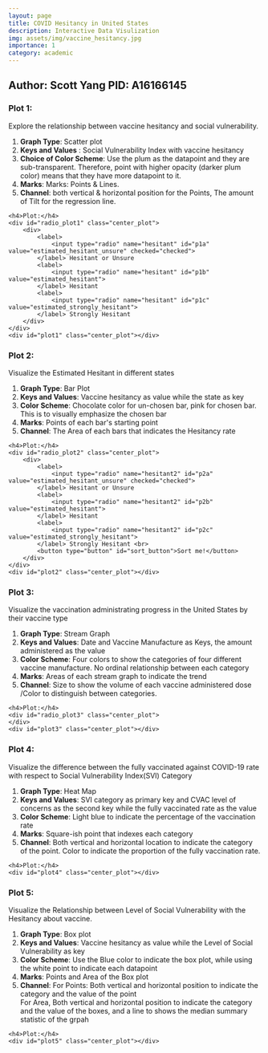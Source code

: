 ```yaml
---
layout: page
title: COVID Hesitancy in United States
description: Interactive Data Visulization
img: assets/img/vaccine_hesitancy.jpg
importance: 1
category: academic
---
```


<link rel="stylesheet" href="../covid/styles.css">
<link href='https://fonts.googleapis.com/css?family=Fira Sans' rel='stylesheet'>
<!-- Directly inject the javascript in the html file -->
<!-- <script type="text/javascript" src="../covid/app.js"></script> -->
<script src="../../assets/js/d3.min.js"></script>
<script src='https://unpkg.com/simple-statistics@7.7.5/dist/simple-statistics.min.js'></script>
<!--<script src="https://cdn.jsdelivr.net/npm/d3-array@3"></script>-->
<!--<script src="https://cdn.jsdelivr.net/npm/d3-geo@3"></script>-->
<!--<script src="https://unpkg.com/topojson@3"></script>-->
<!--<script>-->

<!--const projection = d3.geoEqualEarth();-->
<!--const path = d3.geoPath(projection);-->

<!--</script>-->

<script type="text/javascript">

const batch_draw = function () {
    let file_path = "../covid/data/Vaccine_Hesitancy.csv";
    draw_plot1(file_path)
    draw_plot2(file_path)
    draw_plot3("../covid/data/vaccine_rollout.csv")
    draw_plot4(file_path)
    draw_plot5(file_path)
    // draw_plot6(file_path) 
}


let draw_plot1 = function (file_path) {

    // Select out the only row that I need
    let rowConverter = data => {
        return {
            SVI_index: parseFloat(data["Social Vulnerability Index (SVI)"]),
            estimated_hesitant: parseFloat(data["Estimated hesitant"]),
            estimated_strongly_hesitant: parseFloat(data["Estimated strongly hesitant"]),
            estimated_hesitant_unsure: parseFloat(data["Estimated hesitant or unsure"])
        }
    }

    data = d3.csv(file_path, rowConverter)

    data.then(data => {
        let svgHeight = 800
        let svgWidth = 800
        let padding = 60

        // Create a new SVG
        let svg = d3.select("#plot1").append("svg")
            .attr("width", svgWidth).attr("height", svgHeight);

        // Manually create the scale. I hardcoded the scale because they are
        // proportion and easily computed
        let xScale = d3.scaleLinear().domain([-0.02, 1])
            .range([padding, svgWidth-padding])
        let yScale = d3.scaleLinear().domain([0, 0.35])
            .range([svgHeight-padding, padding])


        // append the axis
        let xAxis = d3.axisBottom().scale(xScale);
        let yAxis = d3.axisLeft().scale(yScale);
        svg.append("g").call(xAxis).attr("class", "xAxis")
            .attr("transform", `translate(0, ${svgHeight-padding})`);
        svg.append("g").call(yAxis).attr("class", "yAxis")
            .attr("transform", `translate(${padding}, 0)`);

        let cat = "estimated_hesitant_unsure"

        // Concatenate them together for regression
        let xyData = data.map(d=>{return [d.SVI_index, d[cat]]})

        // Compute the regression line
        // Weirdly larger dataset will casues the regression failed.
        let regression = ss.linearRegression(xyData.slice(0,1000))

        // Append the dot
        svg.selectAll("circle").data(data)
            .enter().append("circle")
            .attr("class", "dot")
            .attr("cx", d => xScale(d.SVI_index))
            .attr("cy", d => yScale(d[cat]))
            .attr("r", 3)
            .attr("fill", "plum")
            .attr("opacity", 0.5);

        // Calculate the regression line
        let lr_line = ss.linearRegressionLine(regression);
        let lr_points = [{x:0, y:lr_line(0)}, {x:1, y:lr_line(1)}]
        let line = d3.line().x(d=>xScale(d.x)).y(d=>yScale(d.y))

        // Plot the regression line
        svg.append("path").datum(lr_points).attr("d", line)
            .attr("class", "regression")
            .style("stroke", "hotpink")
            .style("stroke-width", 2)

        // Add the labels
        svg.append("text")
            .attr("class", "x label")
            .attr("text-anchor", "middle")
            .attr("x", svgWidth / 2)
            .attr("y", svgHeight - 20 )
            .attr("font-size", 20)
            .text("Social Vulnerability Index");

        svg.append("text")
            .attr("class", "y label")
            .attr("text-anchor", "middle")
            .attr("x", -svgWidth/2)
            .attr("y", 10)
            .attr("dy", ".75em")
            .attr("transform", "rotate(-90)")
            .attr("font-size", 20)
            .text("Vaccine Hesitancy Rating");


        // handle the changing category of the vis
        let change_cat = (category) => {
            cat = category.target.value
            // console.log(cat);
            svg.selectAll(".dot")
                .attr("cy", d=>yScale(d[cat]))

            // Concatenate them together for regression
            let xyData = data.map(d=>{return [d.SVI_index, d[cat]]})

            // Compute the regression line
            // Weirdly larger dataset will casues the regression failed.
            let regression = ss.linearRegression(xyData.slice(0,1000))

            // Draw the regression line
            let lr_line = ss.linearRegressionLine(regression);
            let lr_points = [{x:0, y:lr_line(0)}, {x:1, y:lr_line(1)}]
            let line = d3.line().x(d=>xScale(d.x)).y(d=>yScale(d.y))

            svg.select(".regression").datum(lr_points).attr("d", line)
        }

        d3.select("#radio_plot1").on("change", change_cat)

        // Add the title
        svg.append("text")
            .attr("class", "x label")
            .attr("text-anchor", "middle")
            .attr("x", svgWidth / 2)
            .attr("y", padding - 20)
            .attr("font-size", 20)
            .text("Social Vulnerability is Positively Correlated with Vaccine Hesitancy Rating");
    })
}

let draw_plot2 = function (file_path) {
    let rowConverter = data => {
        return {
            state_code: data["State Code"],
            estimated_hesitant: parseFloat(data["Estimated hesitant"]),
            estimated_strongly_hesitant: parseFloat(data["Estimated strongly hesitant"]),
            estimated_hesitant_unsure: parseFloat(data["Estimated hesitant or unsure"])
        }
    }

    let data = d3.csv(file_path, rowConverter)

    data.then(data => {

        // console.log(data)

        let sumUp = function (arr) {
            return arr.reduce((a, b) => ({
                    estimated_hesitant: a.estimated_hesitant + b.estimated_hesitant,
                    estimated_strongly_hesitant: a.estimated_strongly_hesitant + b.estimated_strongly_hesitant,
                    estimated_hesitant_unsure: a.estimated_hesitant_unsure + b.estimated_hesitant_unsure
                })
            )
        }

        let byStates = d3.rollup(data, sumUp, d=>d.state_code)
        let byStatesCount = d3.rollup(data, d=>d.length, d=>d.state_code)
        let flatStates = Array.from(byStates, ([name, value]) => ({name, ...value}))

        // Map to normalized the data
        flatStates = flatStates.map(ele => {
            let count = byStatesCount.get(ele.name)
            return {
                state_code: ele.name,
                estimated_hesitant: ele.estimated_hesitant / count,
                estimated_strongly_hesitant: ele.estimated_strongly_hesitant / count,
                estimated_hesitant_unsure: ele.estimated_hesitant_unsure / count
            }
        })

        // console.log(flatStates)

        let state_code = flatStates.map(d=>d.state_code).sort()

        // console.log(state_code)


        let svgHeight = 700
        let svgWidth = 1000
        let padding = 50

        let svg = d3.select("#plot2").append("svg")
            .attr("width", svgWidth).attr("height", svgHeight);

        let xScale = d3.scaleBand().domain(state_code)
            .range([padding, svgWidth-padding]).paddingInner(0.15)
        let yScale = d3.scaleLinear().domain([0, 0.35])
            .range([svgHeight-padding, padding])

        let xAxis = d3.axisBottom().scale(xScale);
        let yAxis = d3.axisLeft().scale(yScale);

        svg.append("g").call(xAxis).attr("class", "xAxis")
            .attr("transform", `translate(0, ${svgHeight-padding})`);

        svg.append("g").call(yAxis).attr("class", "yAxis")
            .attr("transform", `translate(${padding}, 0)`);

        let tooltip = d3.select("#plot2")
            .append("div")
            .style("opacity", 0)
            .attr("class", "tooltip")
            .style("background-color", "white")
            .style("border", "solid")
            .style("border-width", "2px")
            .style("border-radius", "5px")
            .style("padding", "5px")



        function handleMouseOver(event, d) {
            d3.select(this).transition("be pink").duration(50).style("fill", "#e27c7c")
            tooltip.transition("Show tooltip")
                .duration(200)
                .style("opacity", .9);
            tooltip.html(`State: ${d.state_code} <br> Hesitancy Rate: ${d[cat].toFixed(2)}`)
                .style("left", (event.pageX) + "px")
                .style("top", (event.pageY - 45) + "px");
        }

        function handleMouseOut(event, d) {
            d3.select(this).transition("be black").duration(500).style("fill", "#503f3f")
            tooltip.transition("Show tooltip")
                .duration(200)
                .style("opacity", 0);
        }

        function handleMouseMove(event, d) {
            tooltip
                .style("left", (event.pageX+10) + "px")
                .style("top", (event.pageY - 50) + "px");
        }

        let bars = svg.selectAll(".bar").data(flatStates)
            .enter().append("rect")
            .attr("class", "bar")
            .attr("x", (d, i) => xScale(state_code[i]))
            .attr("y", d => yScale(d.estimated_hesitant_unsure))
            .attr("width", xScale.bandwidth())
            .attr("height", d => svgHeight - yScale(d.estimated_hesitant_unsure) - padding)
            .style("fill", "#503f3f")
            .on("mouseover", handleMouseOver)
            .on("mouseout", handleMouseOut)
            .on("mousemove", handleMouseMove)


        svg.append("text")
            .attr("class", "x label")
            .attr("text-anchor", "end")
            .attr("x", svgWidth / 2 + 50)
            .attr("font-size", 20)
            .attr("y", svgHeight - 10 )
            .text("State Code");

        svg.append("text")
            .attr("class", "y label")
            .attr("text-anchor", "end")
            .attr("x", -300)
            .attr("y", 0)
            .attr("font-size", 20)
            .attr("dy", ".75em")
            .attr("transform", "rotate(-90)")
            .text("Hesitancy Rate");

        let isDescending = 0;

        let cat = "estimated_hesitant_unsure";

        let sort_func = (a, b) => {
            if (isDescending===0) {
                return b[cat] - a[cat];
            } else if (isDescending === 1) {
                return a[cat] - b[cat]
            } else {
                isDescending = -1;
                return a.state_code.localeCompare(b.state_code)
            }
        }

        let sortBars = function(){

            flatStates.sort(sort_func)
            let sorted_state_code = flatStates.map(d=>d.state_code)
            xScale.domain(state_code)
            // console.log(sorted_state_code)
            svg.selectAll(".bar").sort(sort_func)
                .transition("sorting")
                .duration(1000)
                .attr("x", (d, i) => xScale(state_code[i]));
            xScale.domain(sorted_state_code)

            isDescending++;

            // console.log(flatStates)

            svg.select(".xAxis").transition().duration(1000).call(xAxis)
        }

        d3.select("#sort_button").on("click", function(){
            sortBars();
        })

        let change_cat = category => {
            cat = category.target.value
            xScale.domain(state_code)
            svg.selectAll(".bar")
                .transition("change cat")
                .duration(1000)
                .attr("x", (d, i) => xScale(state_code[i]))
                .attr("y", d=>yScale(d[cat]))
                .attr("height", d => svgHeight - yScale(d[cat]) - padding);
            //reset is descending
            isDescending = 0
        }

        d3.select("#radio_plot2").on("change", change_cat)

        // Add the title
        svg.append("text")
            .attr("class", "x label")
            .attr("text-anchor", "middle")
            .attr("x", svgWidth / 2)
            .attr("y", padding - 20)
            .attr("font-size", 20)
            .text("Explore Different States' Vaccination Hesitancy Rate");

    })
}

let draw_plot3 = function (file_path) {

    let rowConverter = data => {
        if (data.Location === "US") {
            return {
                Date: new Date(data.Date),
                Total_Admin: parseInt(data.Administered),
                Janssen: parseInt(data.Administered_Janssen),
                Moderna: parseInt(data.Administered_Moderna),
                Pfizer: parseInt(data.Administered_Pfizer),
                Unknown: parseInt(data.Administered_Unk_Manuf)
            }
        }
    }


    let data = d3.csv(file_path, rowConverter)

    data.then(data => {
        data = data.reverse()
        // console.log(data)

        let svgHeight = 700
        let svgWidth = 1200
        let padding = 90


        let svg = d3.select("#plot3").append("svg").attr("width", svgWidth)
            .attr("height", svgHeight)

        let xScale = d3.scaleLinear().domain(d3.extent(data, function(d) {return d.Date;}))
            .range([padding, svgWidth - padding]);

        let yScale = d3.scaleLinear().domain([0, d3.max(data.map(d=>d.Total_Admin))])
            .range([svgHeight-padding, padding])

        svg.append("g").call(d3.axisBottom(xScale).tickFormat((d, i) => new Date(d).toISOString().split('T')[0]))
            .attr("transform", `translate(0, ${svgHeight-padding})`)

        svg.append("g")
            .call(d3.axisLeft(yScale))
            .attr("transform", `translate(${padding},0)`);

        let keys = ["Janssen", "Moderna", "Pfizer", "Unknown"]

        let color = d3.scaleOrdinal().domain(keys)
            .range(["#7eb0d5","#bd7ebe","#8bd3c7","#b2e061"])



        let stacked = d3.stack().offset(d3.stackOffsetNone).keys(keys)(data)

        // console.log(stacked)

        let tooltip = d3.select("#plot2")
            .append("div")
            .style("opacity", 0)
            .attr("class", "tooltip")
            .style("background-color", "white")
            .style("border", "solid")
            .style("border-width", "2px")
            .style("border-radius", "5px")
            .style("padding", "5px")


        // Three function that change the tooltip when user hover / move / leave a cell
        let mouseover = function(event, d) {
            d3.selectAll(".myArea").style("opacity", .2)
            d3.select(this)
                .style("stroke", "black")
                .style("opacity", 1)
        }

        let mouseleave = function(event, d) {
            d3.selectAll(".myArea").style("opacity", 1).style("stroke", "none")
        }


        svg.selectAll("streamGraph").data(stacked)
            .enter().append("path").style("fill", (d, i)=>color(keys[i]))
            .attr("d", d3.area()
                .x((d, i) => xScale(data[i].Date))
                .y0(d=>yScale(d[0]))
                .y1(d=>yScale(d[1]))
            ).attr("class", "myArea")
            .on("mouseover", mouseover)
            .on("mouseleave", mouseleave)

        let size = 20;

        svg.selectAll("legend").data(keys).enter().append('rect')
            .attr("x", 100)
            .attr("y", (d, i) => 100 + i * (size+5))
            .style("fill", d => color(d))
            .attr("width", size)
            .attr("height", size)

        // Add one dot in the legend for each name.
        svg.selectAll("labels")
            .data(keys)
            .enter()
            .append("text")
            .attr("x", 100 + size*1.2)
            .attr("y", function(d,i){ return 100 + i*(size+5) + (size/2)}) // 100 is where the first dot appears. 25
            // is the distance between dots
            .style("fill", function(d){ return color(d)})
            .text(function(d){ return d})
            .attr("text-anchor", "left")
            .attr("font-family", "Fira Sans")
            .style("alignment-baseline", "middle")

        svg.append("text")
            .attr("class", "x label")
            .attr("text-anchor", "middle")
            .attr("x", svgWidth / 2)
            .attr("y", svgHeight - padding + 50 )
            .attr("font-size", 20)
            .text("Date");

        svg.append("text")
            .attr("class", "y label")
            .attr("font-size", 20)
            .attr("text-anchor", "middle")
            .attr("x", -svgHeight/2)
            .attr("y", 0)
            .attr("dy", ".75em")
            .attr("transform", "rotate(-90)")
            .text("Total Administered Dose");

        // Add the title
        svg.append("text")
            .attr("class", "x label")
            .attr("text-anchor", "middle")
            .attr("x", svgWidth / 2)
            .attr("y", padding - 20)
            .attr("font-size", 20)
            .text("Pfizer & Moderna Makeup the Majority of Administered COVID-19 Vaccine AND Vaccination " +
                "Pace has Slow Down");
    })
}

let draw_plot4 = function (file_path) {
    let rowConverter = data => {
        return {
            CVAC_level: data["CVAC Level Of Concern"],
            SVI_cat: data["SVI Category"],
            fully_vac: parseFloat(data["Percent adults fully vaccinated against COVID-19 (as of 6/10/21)"])
        }
    }

    let data = d3.csv(file_path, rowConverter)

    data.then(data => {
        // console.log(data)

        let CVAC_all_level = ["Very Low Concern", "Low Concern", "Moderate Concern",
            "High Concern", "Very High Concern"]
        let SVI_all_cat = ["Very Low Vulnerability", "Low Vulnerability",
            "Moderate Vulnerability", "High Vulnerability", "Very High Vulnerability"]

        // Grouping them together.
        let grouped = d3.rollup(data, d=>d, d=>d.CVAC_level, d=>d.SVI_cat)

        let flatted_data = []

        CVAC_all_level.forEach(CVAC_level => {
            SVI_all_cat.forEach(SVI_cat => {
                let vac_rate = grouped.get(CVAC_level).get(SVI_cat).map(d=>d.fully_vac)
                // console.log(vac_rate)
                let count = 0
                let total = 0
                vac_rate.forEach(vac => {
                    if (!isNaN(vac)) {
                        count++
                        total += vac
                    }
                })
                if (count===0) {
                    count = 1
                }
                flatted_data.push({
                    CVAC_level: CVAC_level,
                    SVI_cat: SVI_cat,
                    fully_vac: total/count
                })
            })
        })

        // console.log(flatted_data)


        let svgWidth = 900;
        let svgHeight = 900;
        let padding = 130;

        let svg = d3.select("#plot4").append("svg")
            .attr("width", svgWidth)
            .attr("height", svgHeight)

        let xScale = d3.scaleBand().range([padding, svgWidth-padding])
            .domain(CVAC_all_level)
            .padding(0.03)
        svg.append("g")
            .attr("transform", "translate(0," + (svgHeight - padding) + ")")
            .call(d3.axisBottom(xScale))

        // Build X scales and axis:
        let yScale = d3.scaleBand()
            .range([svgHeight-padding, padding])
            .domain(SVI_all_cat)
            .padding(0.03);
        svg.append("g")
            .attr("transform", `translate(${padding},0)`)
            .call(d3.axisLeft(yScale))


        // Build color scale
        let colorScale = d3.scaleLinear()
            .range(["white", "#69b3a2"])
            .domain([0.2, 0.6])

        // create a tooltip
        let tooltip = d3.select("#plot4")
            .append("div")
            .style("opacity", 0)
            .attr("class", "tooltip")
            .style("background-color", "white")
            .style("border", "solid")
            .style("border-width", "2px")
            .style("border-radius", "5px")
            .style("padding", "5px")

        function handleMouseOver(event, d) {
            d3.select(this).style("stroke-width", 10)
            tooltip.transition()
                .duration(200)
                .style("opacity", .9);
            // console.log(d)
            let text
            if (d.fully_vac !== 0) {
                text = `The Fully Vaxxed Rate: <br> ${d.fully_vac.toFixed(2)}`
            } else {
                text = `No Data Available for this Category`
            }
            tooltip.html(text)
                .style("left", (event.pageX) + "px")
                .style("top", (event.pageY - 45) + "px");
        }

        function handleMouseOut(event, d) {
            d3.select(this).transition()
            tooltip.transition()
                .duration(200)
                .style("opacity", 0);
        }

        function handleMouseMove(event, d) {
            tooltip
                .style("left", (event.pageX) + "px")
                .style("top", (event.pageY - 45) + "px");
        }

        svg.selectAll("square").data(flatted_data).enter()
            .append("rect")
            .attr("x", d=>xScale(d.CVAC_level))
            .attr("y", d=>yScale(d.SVI_cat))
            .attr("width", xScale.bandwidth())
            .attr("height", yScale.bandwidth())
            .style("fill", function(d) { return colorScale(d.fully_vac)} )
            .on("mouseover", handleMouseOver)
            .on("mouseout", handleMouseOut)
            .on("mousemove", handleMouseMove)

        svg.append("text")
            .attr("class", "x label")
            .attr("text-anchor", "middle")
            .attr("x", xScale("Very High Concern") + xScale.bandwidth() / 2)
            .attr("y", yScale("Very Low Vulnerability") + yScale.bandwidth()/2)
            .text("N/A");

        // Add the labels
        svg.append("text")
            .attr("class", "x label")
            .attr("text-anchor", "middle")
            .attr("x", svgWidth / 2)
            .attr("y", svgHeight - padding + 50)
            .attr("font-size", 20)
            .text("Level of Vaccine Rollout Concern ");

        svg.append("text")
            .attr("class", "y label")
            .attr("text-anchor", "middle")
            .attr("x", -svgHeight/2)
            .attr("y", 0)
            .attr("dy", ".75em")
            .attr("transform", "rotate(-90)")
            .attr("font-size", 20)
            .text("Social Vulnerability Index Category");

        // Add the title
        svg.append("text")
            .attr("class", "x label")
            .attr("text-anchor", "middle")
            .attr("x", svgWidth / 2)
            .attr("y", padding - 20)
            .attr("font-size", 20)
            .text("High Social Vulnerability Coupled with Low Concern of Vaccine Rollout has High Vaccination Rate");

    })
}

let draw_plot5 = function (file_path) {

    let rowConverter = data => {
        return {
            SVI_cat: data["SVI Category"],
            Hesitant: parseFloat(data["Estimated hesitant"])
        }
    }

    let data = d3.csv(file_path, rowConverter)

    data.then(data => {
        // console.log(data)

        let SVI_all_cat = ["Very Low Vulnerability", "Low Vulnerability",
            "Moderate Vulnerability", "High Vulnerability", "Very High Vulnerability"]

        let svgWidth = 900;
        let svgHeight = 900;
        let padding = 50;

        let svg = d3.select("#plot5").append("svg")
            .attr("width", svgWidth)
            .attr("height", svgHeight)

        // Proper scaling
        let xScale = d3.scaleBand().range([padding, svgWidth-padding])
            .domain(SVI_all_cat)
            .paddingInner(0.2)
        svg.append("g")
            .attr("transform", "translate(0," + (svgHeight - padding) + ")")
            .call(d3.axisBottom(xScale))
        let yScale = d3.scaleLinear().domain([0, 0.30])
            .range([svgHeight-padding, padding])
        svg.append("g")
            .attr("transform", `translate(${padding}, 0)`)
            .call(d3.axisLeft(yScale))


        // Compute quartiles, median, inter quantile range min and max
        let sum_func = d => {
            let q1 = d3.quantile(d.map(function (g) {
                return g.Hesitant;
            }).sort(d3.ascending), .25)
            let median = d3.quantile(d.map(function (g) {
                return g.Hesitant;
            }).sort(d3.ascending), .5)
            let q3 = d3.quantile(d.map(function (g) {
                return g.Hesitant;
            }).sort(d3.ascending), .75)
            let interQuantileRange = q3 - q1
            let min = q1 - 1.5 * interQuantileRange
            let max = q3 + 1.5 * interQuantileRange
            return ({q1: q1, median: median, q3: q3,
                interQuantileRange: interQuantileRange, min: min, max: max})
        }

        let sumStat = d3.rollup(data,sum_func, d=>d.SVI_cat)

        let grouped = d3.rollup(data, d=>d, d=>d.SVI_cat)

        grouped = Array.from(grouped, ([SVI_cat, data]) => ({SVI_cat, data}))
        // console.log(grouped)

        // flatted the sumStat:

        sumStat = Array.from(sumStat, ([SVI_cat, Stats]) => ({SVI_cat, ...Stats}))

        sumStat.pop()

        // console.log(sumStat)

        // Show the main vertical line
        svg
            .selectAll("vertLines")
            .data(sumStat)
            .enter()
            .append("line")
            .attr("x1", d=>xScale(d.SVI_cat) + xScale.bandwidth()/2)
            .attr("x2", d=>xScale(d.SVI_cat)+ xScale.bandwidth()/2)
            .attr("y1", d=>yScale(d.min))
            .attr("y2", d=>yScale(d.max))
            .attr("stroke", "black")
            .style("width", 40)

        // rectangle for the main box
        svg
            .selectAll("boxes")
            .data(sumStat)
            .enter()
            .append("rect")
            .attr("x", d=>xScale(d.SVI_cat))
            .attr("y", d=>yScale(d.q3))
            .attr("height", d=>yScale(d.interQuantileRange)-yScale(d.q3))
            .attr("width", xScale.bandwidth())
            .attr("stroke", "black")
            .style("fill", "#7eb0d5")
            .style("opacity", 0.9)

        // Show the median
        svg
            .selectAll("medianLines")
            .data(sumStat)
            .enter()
            .append("line")
            .attr("x1", d=>xScale(d.SVI_cat))
            .attr("x2", d=>xScale(d.SVI_cat) + xScale.bandwidth())
            .attr("y1", d=>yScale(d.median))
            .attr("y2", d=>yScale(d.median))
            .attr("stroke", "black")

        // Add individual points with jitter Math.random()*jitterWidth
        let jitterWidth = 50
        svg
            .selectAll("indPoints")
            .data(data)
            .enter()
            .append("circle")
            .attr("cx", d=> xScale(d.SVI_cat) + Math.random()*jitterWidth
                + xScale.bandwidth()/2 - jitterWidth/2)
            .attr("cy", d=> yScale(d.Hesitant))
            .attr("r", 4)
            .style("fill", "white")
            .attr("stroke", "black")
            .style("opacity", 0.5)

        // Add the labels
        svg.append("text")
            .attr("class", "x label")
            .attr("text-anchor", "middle")
            .attr("x", svgWidth / 2)
            .attr("y", svgHeight - padding + 50)
            .attr("font-size", 20)
            .text("Level of Social Vulnerability");

        svg.append("text")
            .attr("class", "y label")
            .attr("text-anchor", "middle")
            .attr("x", -svgHeight/2)
            .attr("y", 0)
            .attr("dy", ".75em")
            .attr("transform", "rotate(-90)")
            .attr("font-size", 20)
            .text("Hesitancy about take the vaccine");

        // Add the title
        svg.append("text")
            .attr("class", "x label")
            .attr("text-anchor", "middle")
            .attr("x", svgWidth / 2)
            .attr("y", padding/2)
            .attr("font-size", 20)
            .text("High Social Vulnerability Tend to Have Higher Hesitancy Regarding COVID-19 Vaccine");


    })
}

let draw_plot6 = function (file_path) {
    let rowConverter = data => {
        return {
            estimated_hesitant: parseFloat(data["Estimated hesitant"]),
            estimated_strongly_hesitant: parseFloat(data["Estimated strongly hesitant"]),
            estimated_hesitant_unsure: parseFloat(data["Estimated hesitant or unsure"]),
            FIPS: parseInt(data["FIPS Code"])
        }
    }

    let data = d3.csv(file_path, rowConverter)

    let us = d3.json("data/counties-albers-10m.json")

    Promise.all([data, us]).then(files => {
        let data = files[0]
        let us = files[1]

        let counties = topojson.feature(us, us.objects.counties);
        let stateMap = new Map(topojson.feature(us, us.objects.states).features.map(d => [d.id, d]))
        let stateMesh = topojson.mesh(us, us.objects.states, (a, b) => a !== b)


     // Construct a path generator.
      const path = d3.geoPath(projection);

        let svgWidth = 900;
        let svgHeight = 900;
        let padding = 50;

      const svg = d3.select("#plot6").append("svg")
            .attr("width", svgWidth)
            .attr("height", svgHeight)
          .attr("viewBox", [0, 0, svgWidth, svgHeight])
          .attr("style", "max-width: 100%; height: auto; height: intrinsic;");

      let outline = projection && projection.rotate ? {type: "Sphere"} : null

      const [[x0, y0], [x1, y1]] = d3.geoPath(projection.fitWidth(svgWidth, outline)).bounds(outline);
      const dy = Math.ceil(y1 - y0), l = Math.min(Math.ceil(x1 - x0), dy);
      // projection.scale(projection.scale() * (l - 1) / l).precision(0.2);

      svg.append("path")
      .attr("fill", "white")
      .attr("stroke", "currentColor")
      .attr("d", path(outline));

      svg.append("g")
    .selectAll("path")
    .data(counties.features)
    .join("path")
      .attr("fill", "plum")
      .attr("d", path)
    .append("title")
      .text("sth");

      svg.append("path")
      .attr("pointer-events", "none")
      .attr("fill", "none")
      .attr("stroke", "white")
      .attr("stroke-linecap", "round")
      .attr("stroke-linejoin", "round")
      .attr("stroke-width", 1)
      .attr("stroke-opacity", 1)
      .attr("d", path(stateMesh));

    })

}


let experiment = function (file_path) {
    // import Choropleth from "@d3/choropleth"

    let rowConverter = data => {
        return {
            estimated_hesitant: parseFloat(data["Estimated hesitant"]),
            estimated_strongly_hesitant: parseFloat(data["Estimated strongly hesitant"]),
            estimated_hesitant_unsure: parseFloat(data["Estimated hesitant or unsure"]),
            FIPS: parseInt(data["FIPS Code"])
        }
    }

    let data = d3.csv(file_path, rowConverter)

    let us = d3.json("data/counties-albers-10m.json")

    Promise.all([data, us]).then(files => {
        let data = files[0]
        let us = files[1]

        let counties = topojson.feature(us, us.objects.counties);
        let stateMap = new Map(topojson.feature(us, us.objects.states).features.map(d => [d.id, d]))
        let stateMesh = topojson.mesh(us, us.objects.states, (a, b) => a !== b)

        let chart = Choropleth(data, {
            id: d => d.FIPS,
            value: d => d.estimated_hesitant,
            scale: d3.scaleQuantize,
            domain: [1, 10],
            range: d3.schemeBlues[9],
            title: (f, d) => `${f.properties.name}, ${stateMap.get(f.id.slice(0, 2)).properties.name}\n${d?.rate}%`,
            features: counties,
            borders: stateMesh,
            width: 975,
            height: 610
        })
        // console.log(chart)
    })
}
// Directly call suff here.
batch_draw()

</script>

<div>
    <!-- <h1>Final Project DSC106</h1> -->
    <h2>Author: Scott Yang PID: A16166145</h2>
</div>

<div>
    <h3>Plot 1:</h3>
    <p>Explore the relationship between vaccine hesitancy and social vulnerability.</p>
    <ol>
        <li> <b>Graph Type</b>: Scatter plot </li>
        <li> <b> Keys and Values</b> : Social Vulnerability Index with vaccine hesitancy</li>
       <li> <b>Choice of Color Scheme</b>: Use the plum as the datapoint and they are sub-transparent. Therefore,
           point with higher opacity (darker plum color) means that they have more datapoint to it.
       </li>
        <li> <b>Marks</b>: Marks: Points & Lines.</li>
        <li> <b>Channel</b>: both vertical & horizontal position for
            the Points, The amount of Tilt for the regression line. </li>
    </ol>

    <h4>Plot:</h4>
    <div id="radio_plot1" class="center_plot">
        <div>
            <label>
                <input type="radio" name="hesitant" id="p1a" value="estimated_hesitant_unsure" checked="checked">
            </label> Hesitant or Unsure
            <label>
                <input type="radio" name="hesitant" id="p1b" value="estimated_hesitant">
            </label> Hesitant
            <label>
                <input type="radio" name="hesitant" id="p1c" value="estimated_strongly_hesitant">
            </label> Strongly Hesitant
        </div>
    </div>
    <div id="plot1" class="center_plot"></div>
</div>

<div>
    <h3>Plot 2:</h3>
    <p>Visualize the Estimated Hesitant in different states</p>
    <ol>
        <li> <b>Graph Type</b>: Bar Plot </li>
        <li> <b> Keys and Values</b>: Vaccine hesitancy as value while the state as key</li>
        <li> <b>Color Scheme</b>: Chocolate color for un-chosen bar, pink for chosen bar. This is to visually
            emphasize the chosen bar</li>
        <li> <b>Marks</b>: Points of each bar's starting point </li>
        <li> <b>Channel</b>: The Area of each bars that indicates the Hesitancy rate </li>
    </ol>

    <h4>Plot:</h4>
    <div id="radio_plot2" class="center_plot">
        <div>
            <label>
                <input type="radio" name="hesitant2" id="p2a" value="estimated_hesitant_unsure" checked="checked">
            </label> Hesitant or Unsure
            <label>
                <input type="radio" name="hesitant2" id="p2b" value="estimated_hesitant">
            </label> Hesitant
            <label>
                <input type="radio" name="hesitant2" id="p2c" value="estimated_strongly_hesitant">
            </label> Strongly Hesitant <br>
            <button type="button" id="sort_button">Sort me!</button>
        </div>
    </div>
    <div id="plot2" class="center_plot"></div>
</div>

<div>
    <h3>Plot 3:</h3>
    <p>Visualize the vaccination administrating progress in the United States by their vaccine type</p>
    <ol>
        <li> <b>Graph Type</b>: Stream Graph </li>
        <li> <b> Keys and Values</b>: Date and Vaccine Manufacture as Keys, the amount administered as the value</li>
        <li> <b>Color Scheme</b>: Four colors to show the categories of four different vaccine manufacture. No
            ordinal relationship between each category</li>
        <li> <b>Marks</b>: Areas of each stream graph to indicate the trend </li>
        <li> <b>Channel</b>: Size to show the volume of each vaccine administered dose /Color to distinguish between
            categories.
        </li>
    </ol>

    <h4>Plot:</h4>
    <div id="radio_plot3" class="center_plot">
    </div>
    <div id="plot3" class="center_plot"></div>
</div>

<div>
    <h3>Plot 4:</h3>
    <p>Visualize the difference between the fully vaccinated against COVID-19 rate
        with respect to Social Vulnerability Index(SVI) Category</p>
    <ol>
        <li> <b>Graph Type</b>: Heat Map</li>
        <li> <b> Keys and Values</b>:  SVI category as primary key and CVAC level of concerns as the second key
            while the fully vaccinated rate as the value</li>
        <li> <b>Color Scheme</b>: Light blue to indicate the percentage of the vaccination rate </li>
        <li> <b>Marks</b>: Square-ish point that indexes each category </li>
        <li> <b>Channel</b>: Both vertical and horizontal location to indicate the category of the point. Color to
            indicate the proportion of the fully vaccination rate.
        </li>
    </ol>

    <h4>Plot:</h4>
    <div id="plot4" class="center_plot"></div>
</div>

<div>
    <h3>Plot 5:</h3>
    <p>Visualize the Relationship between Level of Social Vulnerability with the Hesitancy about vaccine.</p>
    <ol>
        <li> <b>Graph Type</b>: Box plot</li>
        <li> <b> Keys and Values</b>: Vaccine hesitancy as value while the Level of Social Vulnerability as key</li>
        <li> <b>Color Scheme</b>: Use the Blue color to indicate the box plot, while using the white point to
            indicate each datapoint</li>
        <li> <b>Marks</b>: Points and Area of the Box plot</li>
        <li> <b>Channel</b>: For Points: Both vertical and horizontal position to indicate the category and the
            value of the point <br> For Area, Both vertical and horizontal position to indicate the category and the
            value of the boxes, and a line to shows the median summary statistic of the grpah </li>
    </ol>

    <h4>Plot:</h4>
    <div id="plot5" class="center_plot"></div>
</div>

<!--<div>-->
<!--    <h3>Plot 6:</h3>-->
<!--    <p>Visualize the Estimated Hesitant in different states</p>-->
<!--    <ol>-->
<!--        <li> <b>Graph Type</b>: Bar Plot </li>-->
<!--        <li> <b> Keys and Values</b>: Vaccine hesitancy as value while the state as key-->
<!--</li>-->
<!--    </ol>-->

<!--    <h4>Plot:</h4>-->
<!--    <div id="plot6" class="center_plot"></div>-->
<!--</div>-->

</body>
